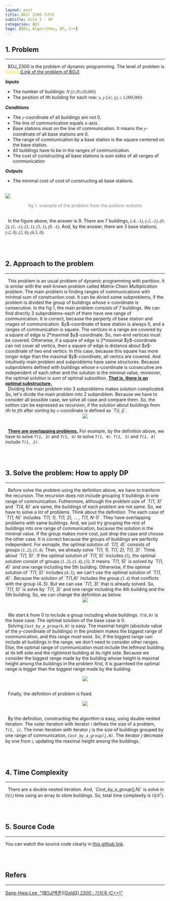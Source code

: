 ```yaml
---
layout: post
title: BOJ) 2300 기지국
subtitle: Gold 3 - DP
categories: BOJ
tags: [BOJ, Algorithms, DP, C++]
---
```

## 1. Problem
<hr/>
&nbsp;&nbsp;BOJ_2300 is the problem of dynamic programming. The level of problem is <span style="color:gold">Gold 3</span>.<a href="https://www.acmicpc.net/problem/2300">(Link of the problem of BOJ)</a><br/>

<b><i>Inputs</i></b>
- The number of buildings: <font face = "Cambria Math"><i>N (1&#8804;N&#8804;10,000)</i></font>
- The position of <i>i</i>th building for each row: <font face = "Cambria Math"><i>x, y (&#124;x&#124;, &#124;y&#124; &#8804; 1,000,000)</i></font>

<b><i>Conditions</i></b>
- The <font face = "Cambria Math"><i>y</i></font>-coordinate of all buildings are not 0.
- The line of communication equals x-axis.
- Base stations must on the line of communication. It means the <font face = "Cambria Math"><i>y</i></font>-coordinate of all base stations are 0.
- The range of communication by a base station is the square centered on the base station.
- All buildings have to be in the ranges of communication.
- The cost of constructing all base stations is sum sides of all ranges of communication

<b><i>Outputs</i></b>
- The minimal cost of cost of constructing all base stations.


<br/><img src = "https://user-images.githubusercontent.com/80208196/215565969-2e51b94b-9b7a-4a78-8ad0-bd99c445fc8e.png"><center><span style = "opacity:0.5">fig 1. example of the problem from the poblem website</span></center><br/>

&nbsp;&nbsp;In the figure above, the answer is 9. There are 7 buildings, <font face = "Cambria Math"><i>(-4, -1), (-2, -1), (0, 2), (1, -1), (3, 1), (5, 1), (8, -1)</i></font>. And, by the answer, there are 3 base stations, <font face = "Cambria Math"><i>(-2, 0), (2, 0), (6.5, 0)</i></font>.

<br/><br/>

## 2. Approach to the problem
<hr/>
&nbsp;&nbsp;This problem is an usual problem of dynamic programming with partition. It is similar with the well-known problem called <i>Matrix-Chain Multiplication</i> problem. The main problem is finding ranges of communications with minimal sum of construction cost. It can be divied some subproblems, if the problem is divided the group of buildings whose x-coordinate is consecutive. In the fig 1, the main problem consists of 7 buildings. We can find directly 3 subproblems-each of them have one range of communication. It is correct, because the perperty of base station and rnages of communication. $y$-coordinate of base station is always 0, and a ranges of communication is square. The vertices in a range are covered by a square of edge is 2*maximal $y$-coordinate. So, non-end vertices must be covered. Otherwise, if a square of edge is 2*maximal $y$-coordinate can not cover all vertics, then a square of edge is distance about $x$-coordinate of two end vertics. In this case, because this square has more longer edge than the maximal $y$-coordinate, all vertics are covered. And intuitively main problem and subproblems have same structures. Because subproblems defined with buildings whose x-coordinate is consecutive are independent of each other and the solution is the minimal value, moreover, the optimal solution is sum of optimal subsoltion. <b><u>That is, there is an optimal substructure.</u></b><br/>
&nbsp;&nbsp;Dividing the main problem into 3 subproblems makes solution complicated. So, let's divide the main problem into 2 subproblem. Because we have to consider all possible case, we solve all case and compare them. So, the soltion can be expressed as recursion, if the solution about buildings from <font face = "Cambria Math"><i>i</i></font>th to <font face = "Cambria Math"><i>j</i></font>th after sorting by <font face = "Cambria Math"><i>x</i></font>-coordinate is defined as <i>`T(i, j)`</i>.

<center><img src = "https://user-images.githubusercontent.com/80208196/215572595-59c4a25f-5321-47b9-a0be-a9afe5575efd.png"></center><br/>

&nbsp;&nbsp;<b><u>There are overlapping problems.</u></b> For example, by the definition above, we have to solve <i>`T(1, 3)`</i> and <i>`T(1, 4)`</i> to solve <i>`T(1, 6)`</i>. <i>`T(1, 3)`</i> and <i>`T(1, 4)`</i> include <i>`T(1, 2)`</i>.<br/>

<br/><br/>

## 3. Solve the problem: How to apply DP
<hr/>
&nbsp;&nbsp;Before solve the problem using the definition above, we have to tranform the recursion. The recursion does not include grouping <font face = "Cambria Math"><i>N</i></font> buildings in one range of communication. Futhermore, although the problem size of <i>`T(1, 3)`</i> and <i>`T(4, 6)`</i> are same, the buildings of each problem are not same. So, we have to solve a lot of problems. Think about the definition. The each case of <i>`T(1, N)`</i> includes <i>`T(1, 1), T(1, 2), ... , T(1, N-1)`</i>. They have overlapping problems with same buildings. And, we just try grouping the rest of buildings into one range of communication, bucause the solution is the minimal value. If the group makes more cost, just drop the case and choose the other case. It is correct because the groups of buildings are perfectly independent. For exmaple, the optimal solution of <i>`T(1, 4)`</i> consists of groups <font face = "Cambria Math"><i>(1..2), (3..4)</i></font>. Then, we already solve <i>`T(1, 1), T(1, 2), T(1, 3)`</i>. Think about <i>`T(1, 5)`</i>. If the optimal solution of <i>`T(1, 5)`</i> includes <font face = "Cambria Math"><i>(5)</i></font>, the optimal solution consist of groups <font face = "Cambria Math"><i>(1..2), (3..4), (5)</i></font>. It means <i>`T(1, 5)`</i> is solved by <i>`T(1, 4)`</i> and one range including the 5th building. Otherwise, if the optimal solution of <i>`T(1, 5)`</i> includes <font face = "Cambria Math"><i>(4..5)</i></font>, we can't use the optimal solution of <i>`T(1, 4)`</i>. Because the solution of <i>`T(1,4)`</i> includes the group <font face = "Cambria Math"><i>(3..4)</i></font> that conflicts with the group (4..5). But we can use <i>`T(1, 3)`</i> that is already solved. So, <i>`T(1, 5)`</i> is solve by <i>`T(1, 3)`</i> and one range including the 4th building and the 5th building. So, we can change the definition as below.

<center><img src = "https://user-images.githubusercontent.com/80208196/215582967-b43d2fe1-40d9-4cb7-9896-8691009addc7.png"></center><br/>

&nbsp;&nbsp;We start <i>k</i> from 0 to include a group including whole buildings. <i>`T(0,0)`</i> is the base case. The optimal solution of the base case is 0.<br/>
&nbsp;&nbsp;Solving <i>`Cost_by_a_group(k,N)`</i> is easy. The maximal height (absolute value of the y-coordinate of buildings) in the problem makes the biggest range of communication, and this range must exist. So, if the biggest range can include all buildings in the range, we don't need to consider other ranges. Else, the optimal range of communication must include the leftmost building at its left side and the rightmost building at its right side. Because we consider the biggest range made by the building whose height is maximal height among the buildings in the problem first, it is guarnteed the optimal range is bigger than the biggest range made by the building.

<center><img src = "https://user-images.githubusercontent.com/80208196/215585112-1f311766-b298-4ff4-8a0f-82cde473c11b.png"></center><br/>

&nbsp;&nbsp;Finally, the definition of problem is fixed.

<center><img src = "https://user-images.githubusercontent.com/80208196/215585782-6f17b806-0571-48b3-9e50-736f4c83064c.png"></center><br/>

&nbsp;&nbsp;By the definition, constructing the algorithm is easy, using double nested iteration. The outer iteration with iterator <font face = "Cambria Math"><i>i</i></font> defines the size of a problem, <i>`T(1, i)`</i>. The inner iteration with iterator <font face = "Cambria Math"><i>j</i></font> is the size of buildings grouped by one range of communication, <i>`Cost_by_a_group(j,N)`</i>. The iterator <font face = "Cambria Math"><i>j</i></font> decrease by one from <font face = "Cambria Math"><i>i</i></font>, updating the maximal height among the buildings.

<br/><br/>

## 4. Time Complexity
<hr/>
&nbsp;&nbsp;There are a double nested iteration. And, <i>`Cost_by_a_group(j,N)`</i> is solve in <font face = "Cambria Math"><i>O(1)</i></font> time using an array to store buildings. So, total time complexity is <font face = "Cambria Math"><i>O(N<sup>2</sup>)</i></font>.

<br/><br/>

## 5. Source Code
<hr/>

You can watch the source code clearly in <a href = "https://github.com/unsik6/BOJ_by_Cpp/blob/main/BaekJoon_CPlusPlus/2300_BOJ.cpp">this github link</a>.

<script src="https://gist.github.com/unsik6/a4acf3965e55785a764e159921f7415e.js"></script>


<br/><br/>

## Refers
<hr/>
<a href = "https://leesh111112.tistory.com/187">Sang-Hwa-Lee, "[BOJ/백준][Gold3] 2300 : 기지국 (C++)"</a><br/>

<br/><br/>